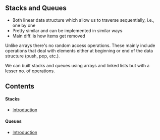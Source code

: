 ## Stacks and Queues

- Both linear data structure which allow us to traverse sequentially, i.e., one by one
- Pretty similar and can be implemented in similar ways
- Main diff. is how items get removed

Unlike arrays there's no random access operations. These mainly include operations that deal with elements either at beginning or end of the data structure (push, pop, etc.).

We can built stacks and queues using arrays and linked lists but with a lesser no. of operations.

## Contents

#### Stacks

- [Introduction](./Stacks/readme.md)

#### Queues

- [Introduction](./Queues/readme.md)
